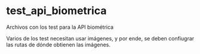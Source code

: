 # test_api_biometrica
Archivos con los test para la API biométrica

Varios de los test necesitan usar imágenes, y por ende, se deben confiugrar las rutas de dónde obtienen las imágenes.
